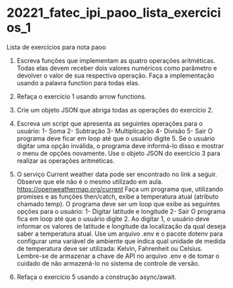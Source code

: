 # 20221_fatec_ipi_paoo_lista_exercicios_1
Lista de exercícios para nota paoo

1. Escreva funções que implementam as quatro operações aritméticas. Todas elas devem
  receber dois valores numéricos como parâmetro e devolver o valor de sua respectiva
  operação. Faça a implementação usando a palavra function para todas elas.

2. Refaça o exercício 1 usando arrow functions.

3. Crie um objeto JSON que abriga todas as operações do exercício 2.

4. Escreva um script que apresenta as seguintes operações para o usuário:
    1- Soma
    2- Subtração
    3- Multiplicação
    4- Divisão
    5- Sair
  O programa deve ficar em loop até que o usuário digite 5. Se o usuário digitar uma opção
  inválida, o programa deve informá-lo disso e mostrar o menu de opções novamente. Use
  o objeto JSON do exercício 3 para realizar as operações aritméticas.

5. O serviço Current weather data pode ser encontrado no link a seguir. Observe que ele
  não é o mesmo utilizado em aula.
  https://openweathermap.org/current
  Faça um programa que, utilizando promises e as funções then/catch, exibe a temperatura
  atual (atributo chamado  temp). O programa deve ser um loop que exibe as seguintes
  opções para o usuário:
    1- Digitar latitude e longitude
    2- Sair
  O programa fica em loop até que o usuário digite 2. Ao digitar 1, o usuário deve
  informar   os   valores   de   latitude   e   longitude   da   localização   da   qual   deseja   saber   a
  temperatura atual. Use um arquivo .env e o pacote dotenv para configurar uma variável
  de ambiente que indica qual unidade de medida  de temperatura  deve ser utilizada:
  Kelvin, Fahrenheit ou Celsius. Lembre-se de armazenar a chave de API no arquivo .env
  e de tomar o cuidado de não armazená-lo no sistema de controle de versão.

6. Refaça o exercício 5 usando a construção async/await.
